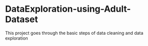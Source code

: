# DataExploration-using-Adult-Dataset
This project goes through the basic steps of data cleaning and data exploration
